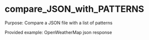 # compare_JSON_with_PATTERNS
Purpose: Compare a JSON file with a list of patterns

Provided example: OpenWeatherMap json response
